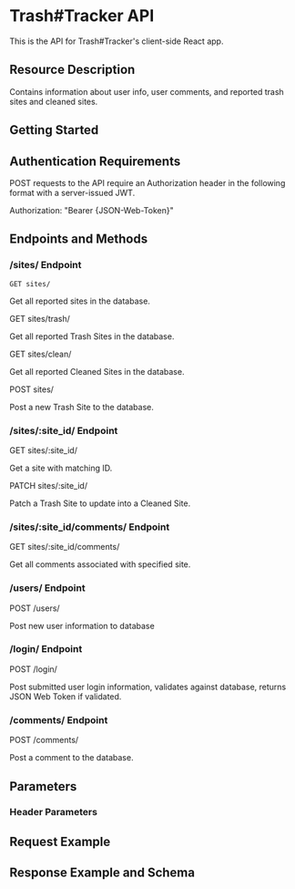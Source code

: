 # Trash#Tracker API

This is the API for Trash#Tracker's client-side React app.

## Resource Description

Contains information about user info, user comments, and reported trash sites and cleaned sites.

## Getting Started

## Authentication Requirements

POST requests to the API require an Authorization header in the following format with a server-issued JWT.

Authorization: "Bearer {JSON-Web-Token}"

## Endpoints and Methods

### /sites/ Endpoint

```
GET sites/
```

Get all reported sites in the database.

GET sites/trash/

Get all reported Trash Sites in the database.

GET sites/clean/

Get all reported Cleaned Sites in the database.

POST sites/

Post a new Trash Site to the database.

### /sites/:site_id/ Endpoint

GET sites/:site_id/

Get a site with matching ID.

PATCH sites/:site_id/

Patch a Trash Site to update into a Cleaned Site.

### /sites/:site_id/comments/ Endpoint

GET sites/:site_id/comments/

Get all comments associated with specified site.

### /users/ Endpoint

POST /users/

Post new user information to database

### /login/ Endpoint

POST /login/

Post submitted user login information, validates against database, returns JSON Web Token if validated.

### /comments/ Endpoint

POST /comments/

Post a comment to the database.

## Parameters

### Header Parameters

## Request Example

## Response Example and Schema
